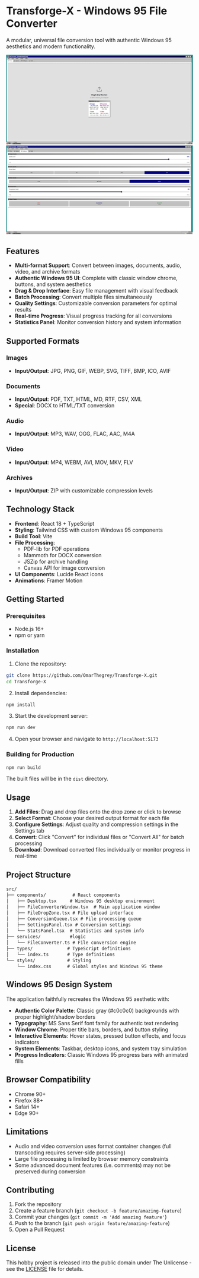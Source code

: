 # Transforge-X - Windows 95 File Converter

A modular, universal file conversion tool with authentic Windows 95 aesthetics and modern functionality.

![Transforge-X Screenshot](/images/Transforge_img1.png)
![Transforge-X Screenshot 2](/images/Transforge_img2.png)

## Features

- **Multi-format Support**: Convert between images, documents, audio, video, and archive formats
- **Authentic Windows 95 UI**: Complete with classic window chrome, buttons, and system aesthetics
- **Drag & Drop Interface**: Easy file management with visual feedback
- **Batch Processing**: Convert multiple files simultaneously
- **Quality Settings**: Customizable conversion parameters for optimal results
- **Real-time Progress**: Visual progress tracking for all conversions
- **Statistics Panel**: Monitor conversion history and system information

## Supported Formats

### Images
- **Input/Output**: JPG, PNG, GIF, WEBP, SVG, TIFF, BMP, ICO, AVIF

### Documents
- **Input/Output**: PDF, TXT, HTML, MD, RTF, CSV, XML
- **Special**: DOCX to HTML/TXT conversion

### Audio
- **Input/Output**: MP3, WAV, OGG, FLAC, AAC, M4A

### Video
- **Input/Output**: MP4, WEBM, AVI, MOV, MKV, FLV

### Archives
- **Input/Output**: ZIP with customizable compression levels

## Technology Stack

- **Frontend**: React 18 + TypeScript
- **Styling**: Tailwind CSS with custom Windows 95 components
- **Build Tool**: Vite
- **File Processing**: 
  - PDF-lib for PDF operations
  - Mammoth for DOCX conversion
  - JSZip for archive handling
  - Canvas API for image conversion
- **UI Components**: Lucide React icons
- **Animations**: Framer Motion

## Getting Started

### Prerequisites

- Node.js 16+ 
- npm or yarn

### Installation

1. Clone the repository:
```bash
git clone https://github.com/OmarThegrey/Transforge-X.git
cd Transforge-X
```

2. Install dependencies:
```bash
npm install
```

3. Start the development server:
```bash
npm run dev
```

4. Open your browser and navigate to `http://localhost:5173`

### Building for Production

```bash
npm run build
```

The built files will be in the `dist` directory.

## Usage

1. **Add Files**: Drag and drop files onto the drop zone or click to browse
2. **Select Format**: Choose your desired output format for each file
3. **Configure Settings**: Adjust quality and compression settings in the Settings tab
4. **Convert**: Click "Convert" for individual files or "Convert All" for batch processing
5. **Download**: Download converted files individually or monitor progress in real-time

## Project Structure

```
src/
├── components/          # React components
│   ├── Desktop.tsx     # Windows 95 desktop environment
│   ├── FileConverterWindow.tsx  # Main application window
│   ├── FileDropZone.tsx # File upload interface
│   ├── ConversionQueue.tsx # File processing queue
│   ├── SettingsPanel.tsx # Conversion settings
│   └── StatsPanel.tsx  # Statistics and system info
├── services/           #logic
│   └── FileConverter.ts # File conversion engine
├── types/             # TypeScript definitions
│   └── index.ts       # Type definitions
└── styles/            # Styling
    └── index.css      # Global styles and Windows 95 theme
```

## Windows 95 Design System

The application faithfully recreates the Windows 95 aesthetic with:

- **Authentic Color Palette**: Classic gray (#c0c0c0) backgrounds with proper highlight/shadow borders
- **Typography**: MS Sans Serif font family for authentic text rendering
- **Window Chrome**: Proper title bars, borders, and button styling
- **Interactive Elements**: Hover states, pressed button effects, and focus indicators
- **System Elements**: Taskbar, desktop icons, and system tray simulation
- **Progress Indicators**: Classic Windows 95 progress bars with animated fills

## Browser Compatibility

- Chrome 90+
- Firefox 88+
- Safari 14+
- Edge 90+

## Limitations

- Audio and video conversion uses format container changes (full transcoding requires server-side processing)
- Large file processing is limited by browser memory constraints
- Some advanced document features (i.e. comments) may not be preserved during conversion

## Contributing

1. Fork the repository
2. Create a feature branch (`git checkout -b feature/amazing-feature`)
3. Commit your changes (`git commit -m 'Add amazing feature'`)
4. Push to the branch (`git push origin feature/amazing-feature`)
5. Open a Pull Request

## License

This hobby project is released into the public domain under The Unlicense - see the [LICENSE](LICENSE) file for details.
